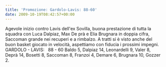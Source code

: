 ```yaml
---
title: 'Promozione: Gardolo-Lavis: 88-60'
date: 2009-10-19T08:42:57+00:00
---
```

Agevole inizio contro Lavis dell'ex Sovilla, buona prestazione di tutta la squadra con Luca Dalpiaz, Max De prà e Elia Brugnara in doppia cifra, Saccoman grande nei recuperi e a rimbalzo. A tratti si è visto anche del buon basket giocato in velocità, aspettiamo con fiducia i prossimi impegni. GARDOLO - LAVIS:   88 - 60 Baldo 5, Dalpiaz 14, Leonardelli 9, Valer 8, Deprà 14, Bosetti 8, Saccoman 8, Franzoi 4, Demare 6, Brugnara 10, Gozzer 2.